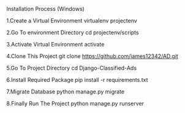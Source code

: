 Installation Process (Windows)

1.Create a Virtual Environment virtualenv projectenv

2.Go To environment Directory cd projectenv/scripts

3.Activate Virtual Environment activate

4.Clone This Project git clone https://github.com/james12342/AD.git

5.Go To Project Directory cd Django-Classified-Ads

6.Install Required Package pip install -r requirements.txt

7.Migrate Database python manage.py migrate

8.Finally Run The Project python manage.py runserver
